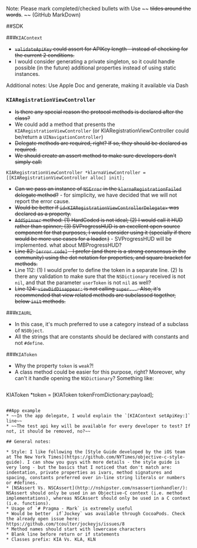 Note: Please mark completed/checked bullets with Use ~~ ~~tildes around the words~~. ~~ (GitHub MarkDown)

##SDK

###`KIAContext`

 * ~~`validateApiKey` could assert for APIKey length - instead of checking for the current 2 conditions.~~
 * I would consider generating a private singleton, so it could handle possible (in the future) additional properties instead of using static instances.

Additional notes:
Use Apple Doc and generate, making it available via Dash

### `KIARegistrationViewController`

 * ~~Is there any special reason the protocol methods is declared after the class?~~
 * We could add a method that presents the `KIARegistrationViewController` (or KIARegistrationViewController could be/return a `UINavigationController`)
 * ~~Delegate methods are required, right? If so, they should be declared as required.~~
 * ~~We should create an assert method to make sure developers don't simply call:~~
 ```
 KIARegistrationViewController *klarnaViewController = [[KIARegistrationViewController alloc] init];
 ``` 
* ~~Can we pass an instance of `NSError` in the `klarnaRegistrationFailed` delegate method?~~ - for simplicity, we have decided that we will not report the error cause.
* ~~Would be better if `id<KIARegistrationViewControllerDelegate>` was declared as a property.~~
* ~~`AddSpinner` method: (1) HardCoded is not ideal; (2) I would call it HUD rather than spinner; (3) SVProgressHUD is an excellent open source component for that purposes, I would consider using it (specially if there would be more use cases for a loader.)~~ - SVProgressHUD will be implemented. what about MBProgressHUD?
* ~~Line 82: `[error code]` - I prefer (and there is a strong consensus in the community) using the dot notation for properties, and square bracket for methods.~~
* Line 112: (1) I would prefer to define the token in a separate line. (2) Is there any validation to make sure that the `NSDictionary` received is not `nil`, and that the parameter `userToken` is not `nil` as well?
* ~~Line 124: `viewDidDisappear:` is not calling `super...`. Also, it's recommended that view related methods are subclassed together, below `init` methods.~~

###`KIAURL`
* In this case, it's much preferred to use a category instead of a subclass of `NSObject`.
* All the strings that are constants should be declared with constants and not `#define`.

###`KIAToken`
* Why the property `token` is `weak`?!
* A class method could be easier for this purpose, right? Moreover, why can't it handle opening the `NSDictionary`? Something like:
```
```
KIAToken *token = [KIAToken tokenFromDictionary:payload];
```

##App example
* ~~In the app delegate, I would explain the `[KIAContext setApiKey:]` line~~
* ~~The test api key will be available for every developer to test? If not, it should be removed, no?~~

## General notes:

* Style: I like following the [Style Guide developed by the iOS team at The New York Times](https://github.com/NYTimes/objective-c-style-guide). I can show you guys with more details - the style guide is very long - but the basics that I noticed that don't match are: indentation, private properties as ivars, method signatures and spacing, constants preferred over in-line string literals or numbers or #defines.
* [NSAssert Vs. NSCAssert](http://nshipster.com/nsassertionhandler/): NSAssert should only be used in an Objective-C context (i.e. method implementations), whereas NSCAssert should only be used in a C context (i.e. functions).
* Usage of `# Pragma - Mark` is extremely useful
* Would be better  if`Jockey` was available through CocoaPods. Check the already open issue here: https://github.com/tcoulter/jockeyjs/issues/8
* Method names should start with lowercase characters
* Blank line before return or if statements
* Classes prefix: KIA Vs. KLA, KLN
